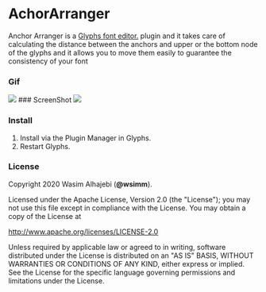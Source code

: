 # AchorArranger
Anchor Arranger is a <a href="http://glyphsapp.com/">Glyphs font editor.</a> plugin and it takes care of calculating the distance between the anchors and upper or the bottom node of the  glyphs and it allows you to move them easily to guarantee the consistency of your font
### Gif
<img src="https://github.com/wsimm/AchorArranger/blob/master/anchorArranger.gif?raw=true">
### ScreenShot
<img src="https://github.com/wsimm/AchorArranger/raw/master/AnchorArrangerScreenshot.png">

### Install

1. Install via the Plugin Manager in Glyphs.
2. Restart Glyphs.




### License

Copyright 2020 Wasim Alhajebi (**@wsimm**).

Licensed under the Apache License, Version 2.0 (the "License");
you may not use this file except in compliance with the License.
You may obtain a copy of the License at

http://www.apache.org/licenses/LICENSE-2.0

Unless required by applicable law or agreed to in writing, software
distributed under the License is distributed on an "AS IS" BASIS,
WITHOUT WARRANTIES OR CONDITIONS OF ANY KIND, either express or implied.
See the License for the specific language governing permissions and
limitations under the License.
